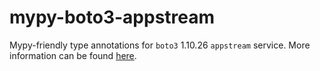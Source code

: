 # mypy-boto3-appstream

Mypy-friendly type annotations for `boto3` 1.10.26 `appstream` service.
More information can be found [here](https://github.com/vemel/mypy_boto3).
